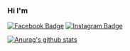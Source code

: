 ### Hi I'm 

 [![Facebook Badge](https://img.shields.io/badge/facebook-1877f2?style=flat-square&logo=facebook&logoColor=white&link=https://www.facebook.com/AsCEhyunseung)](https://www.facebook.com/AsCEhyunseung)
 [![Instagram Badge](http://img.shields.io/badge/-Instagram-pink?style=flat&logo=Instagram&link=https://instagram.com/asce_hyunseungg)](https://instagram.com/asce_hyunseungg)

[![Anurag's github stats](https://github-readme-stats.vercel.app/api?username=AsCE-hyunseung)](https://github.com/anuraghazra/github-readme-stats)
	
  
